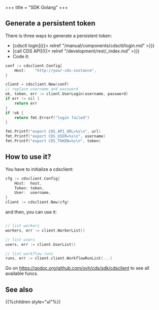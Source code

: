 +++
title = "SDK Golang"
+++

## Generate a persistent token

There is three ways to generate a persistent token:

- [cdsctl login]({{< relref "/manual/components/cdsctl/login.md" >}})
- [call CDS API]({{< relref "/development/rest/_index.md" >}})
- Code it:

```go
conf := cdsclient.Config{
    Host:    "http://your-cds-instance",
}

client = cdsclient.New(conf)
// replace username and password
ok, token, err := client.UserLogin(username, password)
if err != nil {
    return err
}
if !ok {
    return fmt.Errorf("login failed")
}

fmt.Printf("export CDS_API_URL=%s\n", url)
fmt.Printf("export CDS_USER=%s\n", username)
fmt.Printf("export CDS_TOKEN=%s\n", token)

```

## How to use it?

You have to initialize a cdsclient:

```go
cfg := cdsclient.Config{
    Host:  host,
    Token: token,
    User:  username,
}
client := cdsclient.New(cfg)
```

and then, you can use it:

```go

// list workers
workers, err := client.WorkerList()

// list users
users, err := client.UserList()

// list workflow runs
runs, err := client.client.WorkflowRunList(...)

```

Go on https://godoc.org/github.com/ovh/cds/sdk/cdsclient to see all available funcs.
	

## See also

{{%children style="ul"%}}
